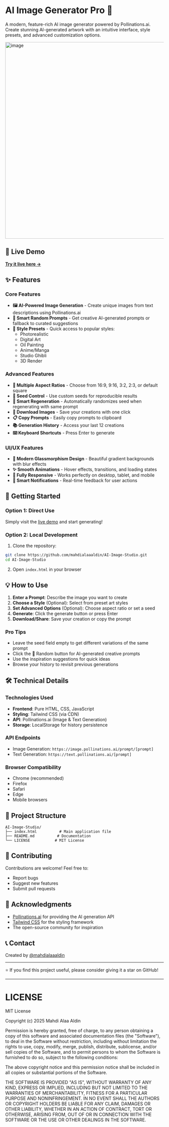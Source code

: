 # AI Image Generator Pro 🎨

A modern, feature-rich AI image generator powered by Pollinations.ai. Create stunning AI-generated artwork with an intuitive interface, style presets, and advanced customization options.

<img width="879" height="623" alt="image" src="https://github.com/user-attachments/assets/5ec8bc75-6b20-4120-9aee-956f3318eb2d" />


## 🌟 Live Demo

[**Try it live here →**](https://mahdialaaaldin.github.io/AI-Image-Studio/)

## ✨ Features

### Core Features
- **🖼️ AI-Powered Image Generation** - Create unique images from text descriptions using Pollinations.ai
- **🎲 Smart Random Prompts** - Get creative AI-generated prompts or fallback to curated suggestions
- **🎨 Style Presets** - Quick access to popular styles:
  - Photorealistic
  - Digital Art
  - Oil Painting
  - Anime/Manga
  - Studio Ghibli
  - 3D Render

### Advanced Features
- **📐 Multiple Aspect Ratios** - Choose from 16:9, 9:16, 3:2, 2:3, or default square
- **🎯 Seed Control** - Use custom seeds for reproducible results
- **🔄 Smart Regeneration** - Automatically randomizes seed when regenerating with same prompt
- **💾 Download Images** - Save your creations with one click
- **📋 Copy Prompts** - Easily copy prompts to clipboard
- **📚 Generation History** - Access your last 12 creations
- **⌨️ Keyboard Shortcuts** - Press Enter to generate

### UI/UX Features
- **🌈 Modern Glassmorphism Design** - Beautiful gradient backgrounds with blur effects
- **✨ Smooth Animations** - Hover effects, transitions, and loading states
- **📱 Fully Responsive** - Works perfectly on desktop, tablet, and mobile
- **🔔 Smart Notifications** - Real-time feedback for user actions

## 🚀 Getting Started

### Option 1: Direct Use
Simply visit the [live demo](https://mahdialaaaldin.github.io/AI-Image-Studio/) and start generating!

### Option 2: Local Development
1. Clone the repository:
```bash
git clone https://github.com/mahdialaaaldin/AI-Image-Studio.git
cd AI-Image-Studio
```

2. Open `index.html` in your browser

## 💡 How to Use

1. **Enter a Prompt**: Describe the image you want to create
2. **Choose a Style** (Optional): Select from preset art styles
3. **Set Advanced Options** (Optional): Choose aspect ratio or set a seed
4. **Generate**: Click the generate button or press Enter
5. **Download/Share**: Save your creation or copy the prompt

### Pro Tips
- Leave the seed field empty to get different variations of the same prompt
- Click the 🎲 Random button for AI-generated creative prompts
- Use the inspiration suggestions for quick ideas
- Browse your history to revisit previous generations

## 🛠️ Technical Details

### Technologies Used
- **Frontend**: Pure HTML, CSS, JavaScript
- **Styling**: Tailwind CSS (via CDN)
- **API**: Pollinations.ai (Image & Text Generation)
- **Storage**: LocalStorage for history persistence

### API Endpoints
- Image Generation: `https://image.pollinations.ai/prompt/[prompt]`
- Text Generation: `https://text.pollinations.ai/[prompt]`

### Browser Compatibility
- Chrome (recommended)
- Firefox
- Safari
- Edge
- Mobile browsers

## 📂 Project Structure
```
AI-Image-Studio/
├── index.html          # Main application file
├── README.md          # Documentation
└── LICENSE           # MIT License
```

## 🤝 Contributing

Contributions are welcome! Feel free to:
- Report bugs
- Suggest new features
- Submit pull requests

## 🙏 Acknowledgments

- [Pollinations.ai](https://pollinations.ai/) for providing the AI generation API
- [Tailwind CSS](https://tailwindcss.com/) for the styling framework
- The open-source community for inspiration

## 📞 Contact

Created by [@mahdialaaaldin](https://github.com/mahdialaaaldin)

---

⭐ If you find this project useful, please consider giving it a star on GitHub!

---

# LICENSE

MIT License

Copyright (c) 2025 Mahdi Alaa Aldin

Permission is hereby granted, free of charge, to any person obtaining a copy
of this software and associated documentation files (the "Software"), to deal
in the Software without restriction, including without limitation the rights
to use, copy, modify, merge, publish, distribute, sublicense, and/or sell
copies of the Software, and to permit persons to whom the Software is
furnished to do so, subject to the following conditions:

The above copyright notice and this permission notice shall be included in all
copies or substantial portions of the Software.

THE SOFTWARE IS PROVIDED "AS IS", WITHOUT WARRANTY OF ANY KIND, EXPRESS OR
IMPLIED, INCLUDING BUT NOT LIMITED TO THE WARRANTIES OF MERCHANTABILITY,
FITNESS FOR A PARTICULAR PURPOSE AND NONINFRINGEMENT. IN NO EVENT SHALL THE
AUTHORS OR COPYRIGHT HOLDERS BE LIABLE FOR ANY CLAIM, DAMAGES OR OTHER
LIABILITY, WHETHER IN AN ACTION OF CONTRACT, TORT OR OTHERWISE, ARISING FROM,
OUT OF OR IN CONNECTION WITH THE SOFTWARE OR THE USE OR OTHER DEALINGS IN THE
SOFTWARE.
